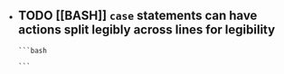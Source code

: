 - TODO [[BASH]] `case` statements can have actions split legibly across lines for legibility
	-
	  ```bash
	  
	  ```